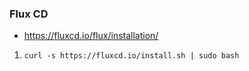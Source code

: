 ### Flux CD
- https://fluxcd.io/flux/installation/
1. `curl -s https://fluxcd.io/install.sh | sudo bash`

